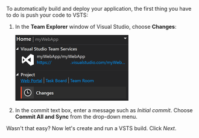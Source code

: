 To automatically build and deploy your application, the first thing you have to do is push your code to VSTS:

1. In the **Team Explorer** window of Visual Studio, choose **Changes**:

    ![Commit local changes to Team Services git repo](../media/commit-changes.png)

2. In the commit text box, enter a message such as *Initial commit*. Choose **Commit All and Sync** from the drop-down menu.

Wasn't that easy? Now let's create and run a VSTS build. Click *Next*.